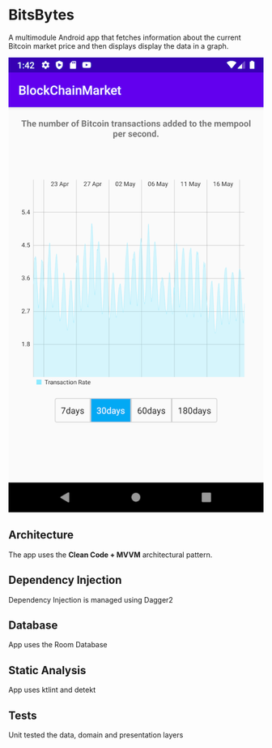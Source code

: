 # BitsBytes
A multimodule Android app that fetches information about the current Bitcoin market price and then displays display the data in a graph.

![BitsBytes](AppScreenshot.png)

## Architecture
The app uses the **Clean Code + MVVM** architectural pattern.

## Dependency Injection
Dependency Injection is managed using Dagger2

## Database
App uses the Room Database

## Static Analysis
App uses ktlint and detekt 

## Tests
Unit tested the data, domain and presentation layers
